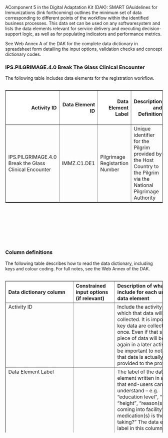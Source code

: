 AComponent 5 in the Digital Adaptation Kit (DAK): SMART GAuidelines for Immunizations 
(link forthcoming) outlines the minimum set of data corresponding to different 
points of the workflow within the identified business processes. This data set 
can be used on any softwaresystem and lists the data elements relevant for 
service delivery and executing decision-support logic, as well as for populating 
indicators and performance metrics. 

See Web Annex A of the DAK for the complete data dictionary in
spreadsheet form detailing the input options, validation checks and
concept dictionary codes.


### IPS.PILGRIMAGE.4.0 Break The Glass Clinical Encounter
The following table includes data elements for the registration workflow.

<div style=" width: 100%; height: 500px; overflow: scroll;">
  <table border="1" class="dataframe table table-striped table-bordered">
    <thead style="position: sticky;top: 0;z-index: 100;background-color: white;">
      <tr style="text-align: right;">
        <th>Activity ID</th>
        <th>Data Element ID</th>
        <th>Data Element Label</th>
        <th>Description and Definition</th>
        <th>Multiple Choice Type (if applicable)</th>
        <th>Data Type</th>
        <th>Input Options</th>
        <th>Calculation</th>
        <th>Quantity Sub-Type</th>
        <th>Validation Condition</th>
        <th>Editable</th>
        <th>Required</th>
        <th>Skip Logic</th>
        <th>Linkages to Aggregate Indicators</th>
        <th>Notes</th>
        <th>ICD-11 Code</th>
        <th>ICD-11 URI</th>
        <th>ICD-11 Comments / Considerations</th>
        <th>ICD-11 Relationship</th>
        <th>ICD-10 Code</th>
        <th>ICD-10 Comments / Considerations</th>
        <th>ICD-10 Relationship</th>
        <th>ICD-9 Code</th>
        <th>ICD-9 Comments / Considerations</th>
        <th>ICD-9 Relationship</th>
        <th>LOINC version 2.68 Code</th>
        <th>LOINC version 2.68 Comments / Considerations</th>
        <th>LOINC version 2.68 Relationship</th>
        <th>ICHI (Beta 3) Code</th>
        <th>ICHI URI</th>
        <th>ICHI Comments / Considerations</th>
        <th>ICHI Relationship</th>
        <th>ICF Code</th>
        <th>ICF Comments / Considerations</th>
        <th>ICF Relationship</th>
        <th>SNOMED GPS Code</th>
        <th>SNOMED GPS Comments Considerations</th>
        <th>SNOMED GPS Relationship</th>
        <th>Snomed CT International Version Code</th>
        <th>Snomed CT International Version Comments / Considerations</th>
        <th>SNOMED CT Relationship</th>
        <th>HL7 FHIR R4 - Resource</th>
        <th>HL7 FHIR R4 - Values</th>
        <th>HL7 FHIR R4 Code</th>
        <th>HL7 FHIR R4 Relationship</th>
      </tr>
    </thead>
    <tbody>
      <tr>
        <td>IPS.PILGRIMAGE.4.0 Break the Glass Clinical Encounter </td>
        <td>IMMZ.C1.DE1</td>
        <td>Pilgrimage Registartion Number</td>
        <td>Unique identifier for the Pilgrim provided by the Host Country to the Pilgrim via the National Pilgrimage Authority</td>
        <td>N/A</td>
        <td>ID</td>
        <td>N/A</td>
        <td>N/A</td>
        <td>N/A</td>
        <td>Minimum and maximum number of characters based on local policy</td>
        <td>No</td>
        <td>R</td>
        <td>None</td>
        <td></td>
        <td></td>
        <td>Not classifiable in ICD-11</td>
        <td></td>
        <td></td>
        <td></td>
        <td>Not classifiable in ICD-10</td>
        <td></td>
        <td></td>
        <td>Not classifiable in ICD-9</td>
        <td></td>
        <td></td>
        <td>Not classifiable in LOINC</td>
        <td></td>
        <td></td>
        <td>Not classifiable in ICHI</td>
        <td></td>
        <td></td>
        <td></td>
        <td>Not classifiable in ICF</td>
        <td></td>
        <td></td>
        <td>Not classifiable in SNOMED-GPS</td>
        <td></td>
        <td></td>
        <td></td>
        <td>Identifier (property) (qualifier value)</td>
        <td>Equivalent</td>
        <td>Patient.identifier</td>
        <td></td>
        <td></td>
        <td>Equivalent</td>
      </tr>
   </tbody>
  </table>
 </div>
  
### Column definitions

The following table describes how to read the data dictionary, including keys and colour coding. For full notes, see the Web Annex of the DAK. 
  
<div style=" width: 100%; height: 500px; overflow: scroll;">
  <table border="1" class="dataframe table table-striped table-bordered">
    <thead style="position: sticky;top: 0;z-index: 100;background-color: white;">
      <tr style="text-align: left;">
        <th>Data dictionary column</th>
        <th>Constrained input options (if relevant)</th>
        <th>Description of what to include for each unique data element</th>
      </tr>
    </thead>
    <tbody style="text-align: left; vertical-align: top">
      <tr>
        <td>Activity ID</td>
        <td></td>
        <td>Include the activity ID under which that data will first be collected. It is important that key data are collected only once. Even if that specific piece of data will be needed again in a later activity, it will be important to note when that data is actually first provided to the provider.</td>
      </tr>
      <tr>
        <td>Data Element Label</td>
        <td></td>
        <td>The label of the data element written in a way that end-users can easily understand – e.g. “education level”, “weight”, “height”, “reason(s) for coming into facility”, “which medication(s) is the client taking?” The data element label in this column is what will be used in the digital form: the digital register should not simply replace the paper registers, but it should also streamline processes and link duplicated data elements.</td>
      </tr>
      <tr>
        <td>Description and Definition</td>
        <td></td>
        <td>The description and definition of the data element, including any units that define the field (e.g. weight in kilograms [kg]). Provide a clear explanation of what this data field is requesting.</td>
      </tr>
      <tr>
        <td rowspan="4">Multiple Choice</td>
        <td></td>
        <td>If the data element is indicative of a multiple choice question (e.g. symptoms), then indicate the type of multiple choice question here. The types would be:</td>
      </tr>
      <tr>
        <td>Select one</td>
        <td>Select one – only one input can be chosen</td>
      </tr>
      <tr>
        <td>Select all that apply</td>
        <td>Select all that apply – more than one input option can be chosen</td>
      </tr>
      <tr>
        <td>Input Option</td>
        <td>Each individual answer option should be listed in the Input Options column and be classified with one of the data types listed below</td>
      </tr>
      <tr>
        <td rowspan="13">Data Type</td>
        <td></td>
        <td>The data types are as follows:</td>
      </tr>
      <tr>
        <td>Boolean</td>
        <td>Boolean (i.e. True/False, Yes/No)</td>
      </tr>
      <tr>
        <td>String</td>
        <td>String (i.e. a sequence of Unicode characters – e.g. name)</td>
      </tr>
      <tr>
        <td>Date</td>
        <td>Date (e.g. date of birth) – used for when only the date is recorded</td>
      </tr>
      <tr>
        <td>Time</td>
        <td>Time (e.g. time of delivery) – used for when only the time is recorded</td>
      </tr>
      <tr>
        <td>DateTime</td>
        <td>DateTime (e.g. appointment) – used for when you need to record the date and the time</td>
      </tr>
      <tr>
        <td>ID</td>
        <td>ID (e.g. unique identifier assigned to the client)</td>
      </tr>
      <tr>
        <td>Quantity</td>
        <td>Quantity – a number that is associated with a unit of measure outlined in the standard for Unified Code for Units of Measure (UCUM). Quantities include any number that is associated with a unit, such as “number of past pregnancies”, where “past pregnancies” is the unit of measure (1). <br>– If the data type is a “Quantity” there should be an associated sub-type listed in the “Quantity sub-type” column. </td>
      </tr>
      <tr>
        <td>Signature</td>
        <td>Signature (e.g. supervisor’s approval) – an electronic representation of a signature that is either cryptographic or a graphical image that represents a signature or a signature process</td>
      </tr>
      <tr>
        <td>Attachment</td>
        <td>Attachment (e.g. image) – additional data content defined in other formats</td>
      </tr>
      <tr>
        <td>Coding</td>
        <td>Coding (e.g. symptoms, reason for coming to the facility, danger signs) – multiple-choice data elements for which the input options are Codes.</td>
      </tr>
      <tr>
        <td>Codes</td>
        <td>Codes (e.g. pregnant, HIV positive, combined pill) – data elements that are input options to multiple-choice data elements, which are none of the above data types.</td>
      </tr>
      <tr>
        <td colspan="2">Although the list above should be sufficient to relay this information to a health informaticist or technology vendor, there are many more data codes that can be applied to achieve a more precise classification – for other possible data types, please refer to the HL7 FHIR guide on Data Types (2)</td>
      </tr>
      <tr>
        <td>Input Options</td>
        <td></td>
        <td>For multiple-choice fields only – for other fields, leave this column blank. Write the list of responses from which the health worker may select. Each of these options should be labelled with a Data Type as indicated above.</td>
      </tr>
      <tr>
        <td>Calculation</td>
        <td></td>
        <td>If a calculation is needed to define the data element, write the formula here. Leave this column blank if no calculation is needed. Write the formula using standard mathematical symbols and the Data Element Label included in the formula (e.g. for the body mass index calculation (BMI), “Weight/(Height^2)”).</td>
      </tr>
      <tr>
        <td rowspan="4">Quantity Sub-type</td>
        <td>N/A</td>
        <td>Quantity data types can include any number that is associated with a unit of measure. However, there are many sub-types of Quantity that should be listed here:</td>
      </tr>
      <tr>
        <td>Integer quantity</td>
        <td>Integer quantity – a whole number (e.g. number of past pregnancies, pulse, systolic blood pressure, diastolic blood pressure)</td>
      </tr>
      <tr>
        <td>Decimal quantity</td>
        <td>Decimal quantity – rational numbers that have a decimal representation (e.g. exact weight in kilograms, exact height in centimetres, location coordinates, percentages, temperature)</td>
      </tr>
      <tr>
        <td>Duration</td>
        <td>Duration – duration of time associated with time units (e.g. number of minutes, number of hours, number of days)</td>
      </tr>
      <tr>
        <td>Validation Condition</td>
        <td></td>
        <td>With digital systems, it is possible to incorporate “data entry validation” to ensure that the data entered into that field is accurate at the time of data entry. <br>For example, if a health worker accidentally enters the height of an individual as 1650 cm instead of 165 cm, the system should notify the health worker that an erroneous height has been entered. This feature will help increase the fidelity of data entry. <br>This should contain the range of acceptable responses, if validation is required (e.g. for a phone number, only 10 digits allowed; for a birthday, only past dates allowed). </td>
      </tr>
      <tr>
        <td>Editable</td>
        <td></td>
        <td>Indicate whether the end-user, or health worker, would be able to edit the field after it has been input to the system: “Yes” or “No”</td>
      </tr>
      <tr>
        <td rowspan="4">Required</td>
        <td></td>
        <td>Note whether or not this field is:</td>
      </tr>
      <tr>
        <td>R</td>
        <td>Required – R</td>
      </tr>
      <tr>
        <td>O</td>
        <td>Optional – O</td>
      </tr>
      <tr>
        <td>C</td>
        <td>Conditional on answers from other data fields – C</td>
      </tr>
      <tr>
        <td>Skip Logic</td>
        <td></td>
        <td>If the field is Conditional on answers from other data fields (C), denote what the skip logic is here. This is common for data elements that are a part of follow-up questions. For example, if the input of one data element field has a value lower than a certain threshold, then some data inputs can be skipped. Those input data elements will have skip logic that is defined by a preset threshold. Skip logic can also sometimes be referred to as “Relevance”, as the logic described in this field sometimes determines whether or not that specific data element is “relevant”.</td>
      </tr>
      <tr>
        <td>Linkages to aggregate indicators</td>
        <td></td>
        <td>List the indicators here, if applicable</td>
      </tr>
      <tr>
        <td>Notes</td>
        <td> This column should be used for any other notes, annotations or communication messages within the team</td>
        <td></td>
      </tr>
      <tr>
        <td>Mapping to code systems (standardized terminologies and classifications)</td>
        <td></td>
        <td>Depending on which systems the digital system is planned to interoperate with, other columns will need to be added to map to code systems for standardized terminologies/classifications used in the other systems (e.g. ICD-11, SNOMED, LOINC). One column should be used for each type of code system</td>
      </tr>
      <tr>
        <td>Mapping to code systems, Considerations/comments</td>
        <td></td>
        <td>This column should be used for any other notes, annotations related to the concept maps.</td>
      </tr>
      <tr>
        <td rowspan="6">Mapping to code systems, Relationship</td>
        <td></td>
        <td>For data elements that can be mapped, this column should be used to identify the relationship between the original intent of the data element (i.e. “source concept”) with the terminology mapping available in existing code systems (i.e. “target concept”) (3). The field should indicate:</td>
      </tr>
      <tr>
        <td>Related to</td>
        <td>The concepts are related to each other, but the exact relationship is not known.</td>
      </tr>
      <tr>
        <td>Equivalent</td>
        <td>The definitions of the concepts mean the same thing.</td>
      </tr>
      <tr>
        <td>Source is narrower than target</td>
        <td>The source concept is narrower in meaning than the target concept.</td>
      </tr>
      <tr>
        <td>Source is broader than target</td>
        <td>The source concept is broader in meaning than the target concept.</td>
      </tr>
      <tr>
        <td>Not related to</td>
        <td>This is an explicit assertion that the target concept is not related to the source concept.</td>
      </tr>
    </tbody>
  </table>
</div>

